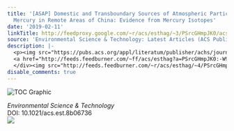 ```yaml
---
title: '[ASAP] Domestic and Transboundary Sources of Atmospheric Particulate Bound
  Mercury in Remote Areas of China: Evidence from Mercury Isotopes'
date: '2019-02-11'
linkTitle: http://feedproxy.google.com/~r/acs/esthag/~3/PSrcGHmpJK0/acs.est.8b06736
source: 'Environmental Science & Technology: Latest Articles (ACS Publications)'
description: |-
  <p><img src="https://pubs.acs.org/appl/literatum/publisher/achs/journals/content/esthag/0/esthag.ahead-of-print/acs.est.8b06736/20190211/images/medium/es-2018-067363_0006.gif" alt="TOC Graphic"/></p><div><cite>Environmental Science & Technology</cite></div><div>DOI: 10.1021/acs.est.8b06736</div><div class="feedflare">
  <a href="http://feeds.feedburner.com/~ff/acs/esthag?a=PSrcGHmpJK0:-W9O-o06NVw:yIl2AUoC8zA"><img src="http://feeds.feedburner.com/~ff/acs/esthag?d=yIl2AUoC8zA" border="0"></img></a>
  </div><img src="http://feeds.feedburner.com/~r/acs/esthag/~4/PSrcGHmpJK0" height="1" width="1" ...
disable_comments: true
---
```

<p><img src="https://pubs.acs.org/appl/literatum/publisher/achs/journals/content/esthag/0/esthag.ahead-of-print/acs.est.8b06736/20190211/images/medium/es-2018-067363_0006.gif" alt="TOC Graphic"/></p><div><cite>Environmental Science & Technology</cite></div><div>DOI: 10.1021/acs.est.8b06736</div><div class="feedflare">
<a href="http://feeds.feedburner.com/~ff/acs/esthag?a=PSrcGHmpJK0:-W9O-o06NVw:yIl2AUoC8zA"><img src="http://feeds.feedburner.com/~ff/acs/esthag?d=yIl2AUoC8zA" border="0"></img></a>
</div><img src="http://feeds.feedburner.com/~r/acs/esthag/~4/PSrcGHmpJK0" height="1" width="1" ...